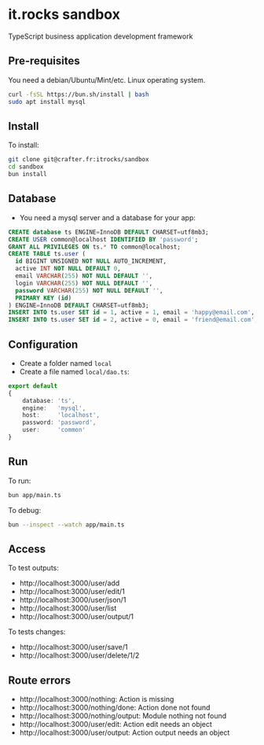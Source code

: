 # it.rocks sandbox

TypeScript business application development framework

## Pre-requisites

You need a debian/Ubuntu/Mint/etc. Linux operating system.

```bash
curl -fsSL https://bun.sh/install | bash
sudo apt install mysql
```

## Install

To install:

```bash
git clone git@crafter.fr:itrocks/sandbox
cd sandbox
bun install
```

## Database

- You need a mysql server and a database for your app:

```sql
CREATE database ts ENGINE=InnoDB DEFAULT CHARSET=utf8mb3;
CREATE USER common@localhost IDENTIFIED BY 'password';
GRANT ALL PRIVILEGES ON ts.* TO common@localhost;
CREATE TABLE ts.user (
  id BIGINT UNSIGNED NOT NULL AUTO_INCREMENT,
  active INT NOT NULL DEFAULT 0,
  email VARCHAR(255) NOT NULL DEFAULT '',
  login VARCHAR(255) NOT NULL DEFAULT '',
  password VARCHAR(255) NOT NULL DEFAULT '',
  PRIMARY KEY (id)
) ENGINE=InnoDB DEFAULT CHARSET=utf8mb3;
INSERT INTO ts.user SET id = 1, active = 1, email = 'happy@email.com', login = 'happy', password = 'xxxx';
INSERT INTO ts.user SET id = 2, active = 0, email = 'friend@email.com', login = 'friend', password = 'xxxx'; 
```

## Configuration

- Create a folder named `local`
- Create a file named `local/dao.ts`:

```ts
export default
{
	database: 'ts',
	engine:   'mysql',
	host:     'localhost',
	password: 'password',
	user:     'common'
}
```

## Run

To run:

```bash
bun app/main.ts
```

To debug:
```bash
bun --inspect --watch app/main.ts
```

## Access

To test outputs:

- http://localhost:3000/user/add
- http://localhost:3000/user/edit/1
- http://localhost:3000/user/json/1
- http://localhost:3000/user/list
- http://localhost:3000/user/output/1

To tests changes:

- http://localhost:3000/user/save/1
- http://localhost:3000/user/delete/1/2

## Route errors

- http://localhost:3000/nothing: Action is missing
- http://localhost:3000/nothing/done: Action done not found
- http://localhost:3000/nothing/output: Module nothing not found
- http://localhost:3000/user/edit: Action edit needs an object
- http://localhost:3000/user/output: Action output needs an object

